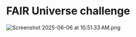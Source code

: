 FAIR Universe challenge
===

![Screenshot 2025-06-06 at 10.51.33 AM.png](attachment:af874f0b-6437-4ed9-9351-d22d361ddda6.png)